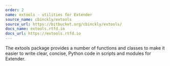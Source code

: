 ```yaml
---
order: 2
name: extools - utilities for Extender
source_name: cbinckly/extools
source_url: https://bitbucket.org/cbinckly/extools/
docs_name: extools.rtfd.io
docs_url: https://extools.rtfd.io
---
```


The extools package provides a number of functions and classes to make it
easier to write clear, concise, Python code in scripts and modules for
Extender.
